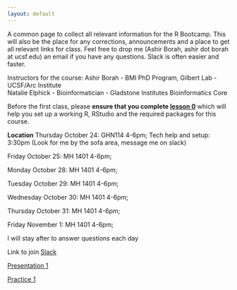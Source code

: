 ```yaml
---
layout: default
---
```


A common page to collect all relevant information for the R Bootcamp. This will also be the place for any corrections, announcements and a place to get all relevant links for class. Feel free to drop me (Ashir Borah, ashir dot borah at ucsf.edu) an email if you have any questions. Slack is often easier and faster.

Instructors for the course: 
Ashir Borah - BMI PhD Program, Gilbert Lab - UCSF/Arc Institute  
Natalie Elphick - Bioinformatician - Gladstone Institutes Bioinformatics Core

Before the first class, please **ensure that you complete [lesson 0](https://ashir.shinyapps.io/lesson_0_pres/)** which will help you set up a working R, RStudio and the required packages for this course.

**Location**
Thursday October 24: GHN114 4-6pm;
                      Tech help and setup: 3:30pm (Look for me by the sofa area, message me on slack)

Friday October 25: MH 1401 4-6pm;

Monday October 28:  MH 1401 4-6pm;

Tuesday October 29: MH 1401 4-6pm;

Wednesday October 30: MH 1401 4-6pm;

Thursday October 31: MH 1401 4-6pm;

Friday November 1: MH 1401 4-6pm;

I will stay after to answer questions each day

Link to join [Slack](https://join.slack.com/t/c3bootcamp2024/shared_invite/zt-2tfqf5bsw-F3~stu2EmwcX3CvNTGQbIA)




[Presentation 1](https://ashirborah.github.io/Bootcamp_R_tutorials/presentations/lesson_1.html)

[Practice 1](https://drive.google.com/uc?export=download&id=1P3WY8IiEYDAYYeb6Vw5m6sYJ1yZe8qRw)

<!-- [Presentation 2](https://drive.google.com/uc?export=download&id=1SU2nNQkK5TPup4n4VhWr7MHWbmPSgbuT)

[Practice 2](https://drive.google.com/uc?export=download&id=1SiPAl3dQ09xL10oQ0EtJRaw6FzY4sJBl)

[Presentation 3](https://drive.google.com/uc?export=download&id=18-DMekLh7lNUpnbMnaFD-hxSFvMPn0AF)

[Practice 3](https://drive.google.com/uc?export=download&id=10-oTNd7jEiEmEvj9kVfffLCjGcNfG8p2)

[Practice 3 Data](https://drive.google.com/uc?export=download&id=1I6rAjghZnXnbAkYLv7GNE4F4ZIxF44ne)

Practice [RNAseq analysis](https://drive.google.com/uc?export=download&id=10WNhc02j-PkDGcezTERFkb17isiyOleS)

Weekend Practice Solutions [RNAseq analysis solutions](https://drive.google.com/uc?export=download&id=1uyWYZTmlk71WqHg6faf-o2HU7qajmQ-k)

[Presentation 4](https://drive.google.com/uc?export=download&id=1dOrPVX7ED1zXZ-rQRMP6qvlSNSBx4VO-)

[Practice 4](https://drive.google.com/uc?export=download&id=1eq7U7b4VmGPxRLSXpJ0sg5SCqux11bT1)

 [Single Cell RNAseq](https://ucsf.box.com/s/vqw586w4ihwqdr4j06wrkvz1q5xf9zpg)

[Presentation 5](https://drive.google.com/uc?export=download&id=1WYbge5sJ8AO0kQ_ZCE1QrceEdl4GZKQp)

[Practice 5](https://drive.google.com/uc?export=download&id=1Ea3qvDyg9XzqYoXxAW5petsJTDEr9gVZ)

[Presentation 6](https://drive.google.com/uc?export=download&id=1_pXgcOMHzrOEVrPb6PmtvFz5FrZPapdu)

[Practice 6](https://drive.google.com/uc?export=download&id=1462X2-ElsMgshRphLw_ek3RKrVKXgmOG)

[Presentation 7](https://drive.google.com/uc?export=download&id=1qeggsgqto61kc7-B2cZg8OIstTcK2UxV)

[Practice 7](https://drive.google.com/uc?export=download&id=14hOQXEwLYJYQ2Sr53o7gPJGhObV45Fk6)

<!-- Weekend Practice [DepMap Analysis](https://drive.google.com/uc?export=download&id=1dX8JG9x28MvwxV16wvtEvRllgouLH1vl) -->

<!--- [DepMap Analysis Solutions](https://drive.google.com/uc?export=download&id=1HGu_MHX2aFNmDFMbncho0F5yiMY4J0zj) --->